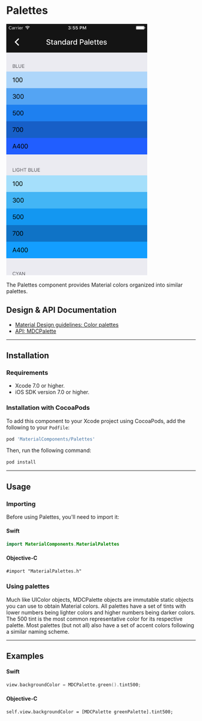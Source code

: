 <!--docs:
title: "Palettes"
layout: detail
section: components
excerpt: "The Palettes component provides Material color palettes."
iconId: color
path: /catalog/palette/
api_doc_root: true
-->

# Palettes

<div class="article__asset article__asset--screenshot">
  <img src="docs/assets/palettes.png" alt="Palettes" width="375">
</div>

The Palettes component provides Material colors organized into similar palettes.

## Design & API Documentation

<ul class="icon-list">
  <li class="icon-list-item icon-list-item--spec"><a href="https://material.io/guidelines/style/color.html#color-color-palette">Material Design guidelines: Color palettes</a></li>
  <li class="icon-list-item icon-list-item--link"><a href="https://material.io/components/ios/catalog/palette/api-docs/Classes/MDCPalette.html">API: MDCPalette</a></li>
</ul>

- - -

## Installation

### Requirements

- Xcode 7.0 or higher.
- iOS SDK version 7.0 or higher.

### Installation with CocoaPods

To add this component to your Xcode project using CocoaPods, add the following to your `Podfile`:

``` bash
pod 'MaterialComponents/Palettes'
```
<!--{: .code-renderer.code-renderer--install }-->

Then, run the following command:

``` bash
pod install
```


- - -

## Usage

### Importing

Before using Palettes, you'll need to import it:

<!--<div class="material-code-render" markdown="1">-->
#### Swift
``` swift
import MaterialComponents.MaterialPalettes
```

#### Objective-C

``` objc
#import "MaterialPalettes.h"
```
<!--</div>-->

### Using palettes

Much like UIColor objects, MDCPalette objects are immutable static objects you can use to obtain
Material colors. All palettes have a set of tints with lower numbers being lighter colors and higher
numbers being darker colors. The 500 tint is the most common representative color for its respective
palette. Most palettes (but not all) also have a set of accent colors following a similar naming
scheme.

- - -

## Examples

<!--<div class="material-code-render" markdown="1">-->
#### Swift

``` swift
view.backgroundColor = MDCPalette.green().tint500;
```

#### Objective-C

``` objc
self.view.backgroundColor = [MDCPalette greenPalette].tint500;
```
<!--</div>-->
